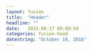 ```yaml
---
layout: fusion
title:  "Header"
headline: ""
date:   2015-08-17 09:09:59
categories: fusion-head
datestring: "October 10, 2016"
---
```

